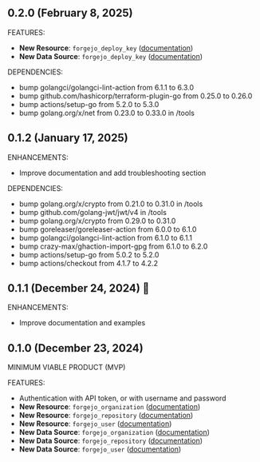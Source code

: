 ## 0.2.0 (February 8, 2025)

FEATURES:

- **New Resource**: `forgejo_deploy_key` ([documentation](docs/resources/deploy_key.md))
- **New Data Source**: `forgejo_deploy_key` ([documentation](docs/data-sources/deploy_key.md))

DEPENDENCIES:

- bump golangci/golangci-lint-action from 6.1.1 to 6.3.0
- bump github.com/hashicorp/terraform-plugin-go from 0.25.0 to 0.26.0
- bump actions/setup-go from 5.2.0 to 5.3.0
- bump golang.org/x/net from 0.23.0 to 0.33.0 in /tools

## 0.1.2 (January 17, 2025)

ENHANCEMENTS:

- Improve documentation and add troubleshooting section

DEPENDENCIES:

- bump golang.org/x/crypto from 0.21.0 to 0.31.0 in /tools
- bump github.com/golang-jwt/jwt/v4 in /tools
- bump golang.org/x/crypto from 0.29.0 to 0.31.0
- bump goreleaser/goreleaser-action from 6.0.0 to 6.1.0
- bump golangci/golangci-lint-action from 6.1.0 to 6.1.1
- bump crazy-max/ghaction-import-gpg from 6.1.0 to 6.2.0
- bump actions/setup-go from 5.0.2 to 5.2.0
- bump actions/checkout from 4.1.7 to 4.2.2

## 0.1.1 (December 24, 2024) 🎄

ENHANCEMENTS:

- Improve documentation and examples

## 0.1.0 (December 23, 2024)

MINIMUM VIABLE PRODUCT (MVP)

FEATURES:

- Authentication with API token, or with username and password
- **New Resource**: `forgejo_organization` ([documentation](docs/resources/organization.md))
- **New Resource**: `forgejo_repository` ([documentation](docs/resources/repository.md))
- **New Resource**: `forgejo_user` ([documentation](docs/resources/user.md))
- **New Data Source**: `forgejo_organization` ([documentation](docs/data-sources/organization.md))
- **New Data Source**: `forgejo_repository` ([documentation](docs/data-sources/repository.md))
- **New Data Source**: `forgejo_user` ([documentation](docs/data-sources/user.md))
